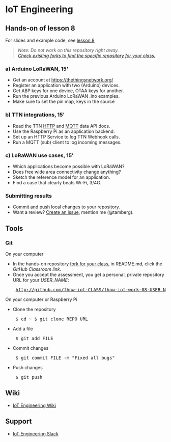 # IoT Engineering
## Hands-on of lesson 8
For slides and example code, see [lesson 8](../../../fhnw-iot/blob/master/08/README.md)

> *Note: Do not work on this repository right away.*<br/>
> *[Check existing forks to find the specific repository for your class.](../../network/members)*

### a) Arduino LoRaWAN, 15'
* Get an account at https://thethingsnetwork.org/
* Register an application with two (Arduino) devices.
* Get ABP keys for one device, OTAA keys for another.
* Run the previous Arduino LoRaWAN .ino examples.
* Make sure to set the pin map, keys in the source

### b) TTN integrations, 15'
* Read the TTN [HTTP](https://www.thethingsnetwork.org/docs/applications/http/) and [MQTT](https://www.thethingsnetwork.org/docs/applications/mqtt/api.html) data API docs.
* Use the Raspberry Pi as an application backend.
* Set up an HTTP Service to log TTN Webhook calls.
* Run a MQTT (sub) client to log incoming messages.

### c) LoRaWAN use cases, 15'
* Which applications become possible with LoRaWAN?
* Does free wide area connectivity change anything?
* Sketch the reference model for an application.
* Find a case that clearly beats Wi-Fi, 3/4G.

### Submitting results
* [Commit and push](#git) local changes to your repository.
* Want a review? [Create an issue](../../issues/new), mention me (@tamberg).

## Tools
### Git
On your computer
* In the hands-on repository [fork for your class](../../network/members), in README.md, click the _GitHub Classroom link_.
* Once you accept the assessment, you get a personal, private repository URL for your _USER_NAME_:<pre>
http://github.com/fhnw-iot-CLASS/fhnw-iot-work-08-USER_NAME</pre>

On your computer or Raspberry Pi
* Clone the repository<pre>
    $ cd ~
    $ git clone REPO_URL</pre>
* Add a file<pre>
    $ git add FILE</pre>
* Commit changes<pre>
    $ git commit FILE -m "Fixed all bugs"</pre>
* Push changes<pre>
    $ git push</pre>

## Wiki
- [IoT Engineering Wiki](https://github.com/tamberg/fhnw-iot/wiki)

## Support
- [IoT Engineering Slack](https://fhnw-iot.slack.com/)
